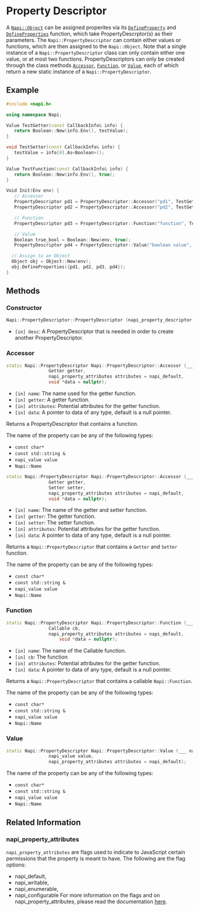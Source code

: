 # Property Descriptor

A [`Napi::Object`](object.md) can be assigned properites via its [`DefineProperty`](object.md#defineproperty) and [`DefineProperties`](object.md#defineproperties) function, which take PropertyDescrptor(s) as their parameters. The `Napi::PropertyDescriptor` can contain either values or functions, which are then assigned to the `Napi::Object`. Note that a single instance of a `Napi::PropertyDescriptor` class can only contain either one value, or at most two functions. PropertyDescriptors can only be created through the class methods [`Accessor`](#accessor), [`Function`](#function), or [`Value`](#value), each of which return a new static instance of a `Napi::PropertyDescriptor`.

## Example

```cpp
#include <napi.h>

using namespace Napi;

Value TestGetter(const CallbackInfo& info) {
   return Boolean::New(info.Env(), testValue);
}

void TestSetter(const CallbackInfo& info) {
   testValue = info[0].As<Boolean>();
}

Value TestFunction(const CallbackInfo& info) {
   return Boolean::New(info.Env(), true);
}

Void Init(Env env) {
   // Accessor
   PropertyDescriptor pd1 = PropertyDescriptor::Accessor("pd1", TestGetter);
   PropertyDescriptor pd2 = PropertyDescriptor::Accessor("pd2", TestGetter, TestSetter);

   // Function
   PropertyDescriptor pd3 = PropertyDescriptor::Function("function", TestFunction);

   // Value
   Boolean true_bool = Boolean::New(env, true);
   PropertyDescriptor pd4 = PropertyDescriptor::Value("boolean value", TestFunction, napi_writable);

  // Assign to an Object
  Object obj = Object::New(env);
  obj.DefineProperties({pd1, pd2, pd3, pd4});
}
```

## Methods

### Constructor

```cpp
Napi::PropertyDescriptor::PropertyDescriptor (napi_property_descriptor desc);
```

* `[in] desc`: A PropertyDescriptor that is needed in order to create another PropertyDescriptor.

### Accessor

```cpp
static Napi::PropertyDescriptor Napi::PropertyDescriptor::Accessor (___ name,
                Getter getter,
                napi_property_attributes attributes = napi_default,
                void *data = nullptr);
```

* `[in] name`: The name used for the getter function.
* `[in] getter`: A getter function.
* `[in] attributes`: Potential attributes for the getter function.
* `[in] data`: A pointer to data of any type, default is a null pointer.

Returns a PropertyDescriptor that contains a function.

The name of the property can be any of the following types:
- `const char*`
- `const std::string &`
- `napi_value value`
- `Napi::Name`

```cpp
static Napi::PropertyDescriptor Napi::PropertyDescriptor::Accessor (___ name,
                Getter getter,
                Setter setter,
                napi_property_attributes attributes = napi_default,
                void *data = nullptr);
```

* `[in] name`: The name of the getter and setter function.
* `[in] getter`: The getter function.
* `[in] setter`: The setter function.
* `[in] attributes`: Potential attributes for the getter function.
* `[in] data`: A pointer to data of any type, default is a null pointer.

Returns a `Napi::PropertyDescriptor` that contains a `Getter` and `Setter` function.

The name of the property can be any of the following types:
- `const char*`
- `const std::string &`
- `napi_value value`
- `Napi::Name`

### Function

```cpp
static Napi::PropertyDescriptor Napi::PropertyDescriptor::Function (___ name,
                Callable cb,
                napi_property_attributes attributes = napi_default,
		            void *data = nullptr);
```

* `[in] name`: The name of the Callable function.
* `[in] cb`: The function
* `[in] attributes`: Potential attributes for the getter function.
* `[in] data`: A pointer to data of any type, default is a null pointer.

Returns a `Napi::PropertyDescriptor` that contains a callable `Napi::Function`.

The name of the property can be any of the following types:
- `const char*`
- `const std::string &`
- `napi_value value`
- `Napi::Name`

### Value

```cpp
static Napi::PropertyDescriptor Napi::PropertyDescriptor::Value (___ name,
                napi_value value,
                napi_property_attributes attributes = napi_default);
```

The name of the property can be any of the following types:
- `const char*`
- `const std::string &`
- `napi_value value`
- `Napi::Name`

## Related Information

### napi\_property\_attributes
`napi_property_attributes` are flags used to indicate to JavaScript certain permissions that the property is meant to have. The following are the flag options:
- napi\_default,
- napi\_writable,
- napi\_enumerable,
- napi\_configurable
For more information on the flags and on napi\_property\_attributes, please read the documentation [here](https://github.com/nodejs/node/blob/master/doc/api/n-api.md#napi_property_attributes).

